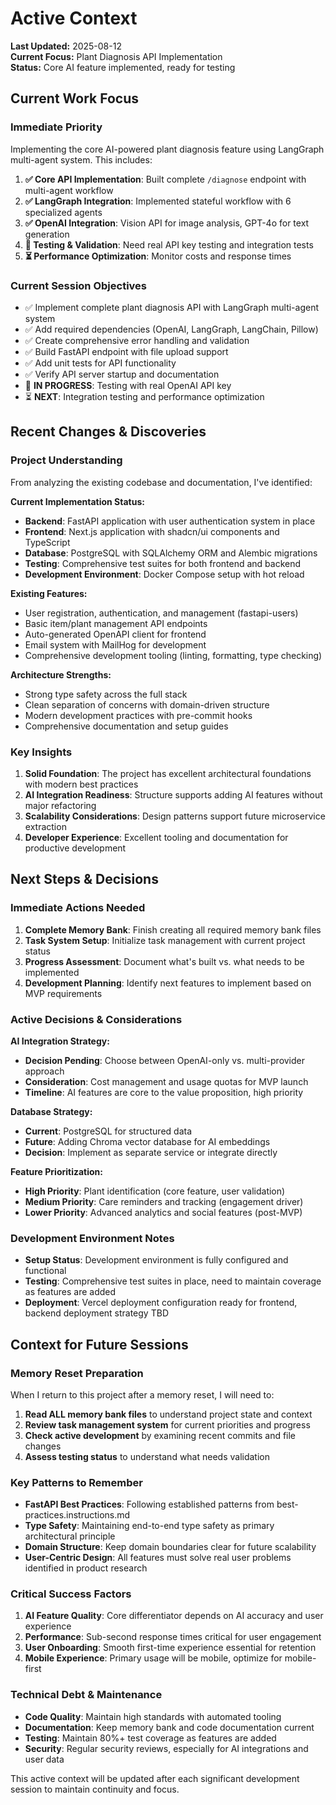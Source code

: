 # Active Context

**Last Updated:** 2025-08-12  
**Current Focus:** Plant Diagnosis API Implementation  
**Status:** Core AI feature implemented, ready for testing

## Current Work Focus

### Immediate Priority
Implementing the core AI-powered plant diagnosis feature using LangGraph multi-agent system. This includes:

1. **✅ Core API Implementation**: Built complete `/diagnose` endpoint with multi-agent workflow
2. **✅ LangGraph Integration**: Implemented stateful workflow with 6 specialized agents
3. **✅ OpenAI Integration**: Vision API for image analysis, GPT-4o for text generation
4. **🔄 Testing & Validation**: Need real API key testing and integration tests
5. **⏳ Performance Optimization**: Monitor costs and response times

### Current Session Objectives
- ✅ Implement complete plant diagnosis API with LangGraph multi-agent system
- ✅ Add required dependencies (OpenAI, LangGraph, LangChain, Pillow)
- ✅ Create comprehensive error handling and validation
- ✅ Build FastAPI endpoint with file upload support
- ✅ Add unit tests for API functionality
- ✅ Verify API server startup and documentation
- 🔄 **IN PROGRESS**: Testing with real OpenAI API key
- ⏳ **NEXT**: Integration testing and performance optimization

## Recent Changes & Discoveries

### Project Understanding
From analyzing the existing codebase and documentation, I've identified:

**Current Implementation Status:**
- **Backend**: FastAPI application with user authentication system in place
- **Frontend**: Next.js application with shadcn/ui components and TypeScript
- **Database**: PostgreSQL with SQLAlchemy ORM and Alembic migrations
- **Testing**: Comprehensive test suites for both frontend and backend
- **Development Environment**: Docker Compose setup with hot reload

**Existing Features:**
- User registration, authentication, and management (fastapi-users)
- Basic item/plant management API endpoints
- Auto-generated OpenAPI client for frontend
- Email system with MailHog for development
- Comprehensive development tooling (linting, formatting, type checking)

**Architecture Strengths:**
- Strong type safety across the full stack
- Clean separation of concerns with domain-driven structure
- Modern development practices with pre-commit hooks
- Comprehensive documentation and setup guides

### Key Insights
1. **Solid Foundation**: The project has excellent architectural foundations with modern best practices
2. **AI Integration Readiness**: Structure supports adding AI features without major refactoring
3. **Scalability Considerations**: Design patterns support future microservice extraction
4. **Developer Experience**: Excellent tooling and documentation for productive development

## Next Steps & Decisions

### Immediate Actions Needed
1. **Complete Memory Bank**: Finish creating all required memory bank files
2. **Task System Setup**: Initialize task management with current project status
3. **Progress Assessment**: Document what's built vs. what needs to be implemented
4. **Development Planning**: Identify next features to implement based on MVP requirements

### Active Decisions & Considerations

**AI Integration Strategy:**
- **Decision Pending**: Choose between OpenAI-only vs. multi-provider approach
- **Consideration**: Cost management and usage quotas for MVP launch
- **Timeline**: AI features are core to the value proposition, high priority

**Database Strategy:**
- **Current**: PostgreSQL for structured data
- **Future**: Adding Chroma vector database for AI embeddings
- **Decision**: Implement as separate service or integrate directly

**Feature Prioritization:**
- **High Priority**: Plant identification (core feature, user validation)
- **Medium Priority**: Care reminders and tracking (engagement driver)  
- **Lower Priority**: Advanced analytics and social features (post-MVP)

### Development Environment Notes
- **Setup Status**: Development environment is fully configured and functional
- **Testing**: Comprehensive test suites in place, need to maintain coverage as features are added
- **Deployment**: Vercel deployment configuration ready for frontend, backend deployment strategy TBD

## Context for Future Sessions

### Memory Reset Preparation
When I return to this project after a memory reset, I will need to:
1. **Read ALL memory bank files** to understand project state and context
2. **Review task management system** for current priorities and progress
3. **Check active development** by examining recent commits and file changes
4. **Assess testing status** to understand what needs validation

### Key Patterns to Remember
- **FastAPI Best Practices**: Following established patterns from best-practices.instructions.md
- **Type Safety**: Maintaining end-to-end type safety as primary architectural principle
- **Domain Structure**: Keep domain boundaries clear for future scalability
- **User-Centric Design**: All features must solve real user problems identified in product research

### Critical Success Factors
1. **AI Feature Quality**: Core differentiator depends on AI accuracy and user experience
2. **Performance**: Sub-second response times critical for user engagement
3. **User Onboarding**: Smooth first-time experience essential for retention
4. **Mobile Experience**: Primary usage will be mobile, optimize for mobile-first

### Technical Debt & Maintenance
- **Code Quality**: Maintain high standards with automated tooling
- **Documentation**: Keep memory bank and code documentation current
- **Testing**: Maintain 80%+ test coverage as features are added
- **Security**: Regular security reviews, especially for AI integrations and user data

This active context will be updated after each significant development session to maintain continuity and focus.
